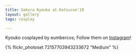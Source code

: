 ```yaml
---
title: Sakura Kyouko at Katsucon'19
layout: gallery
tags: cosplay

---
```


Kyouko cosplayed by eumbercos; Follow them on [Instagram](https://www.instagram.com/eumbercos)!

{% flickr_photoset 72157703943233672 "Medium" %}